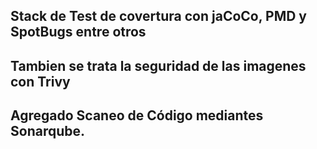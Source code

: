 ## Stack de Test de covertura con jaCoCo, PMD y SpotBugs entre otros
## Tambien se trata la seguridad de las imagenes con Trivy
## Agregado Scaneo de Código mediantes Sonarqube.